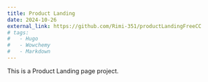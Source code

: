 ```yaml
---
title: Product Landing
date: 2024-10-26
external_link: https://github.com/Rimi-351/productLandingFreeCC
# tags:
#   - Hugo
#   - Wowchemy
#   - Markdown
---
```


This is a Product Landing page project.

<!--more-->
